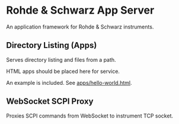 # Rohde & Schwarz App Server

An application framework for Rohde & Schwarz instruments.

## Directory Listing (Apps)

Serves directory listing and files from a path.

HTML apps should be placed here for service.

An example is included. See [apps/hello-world.html](apps/hello-world.html).

## WebSocket SCPI Proxy

Proxies SCPI commands from WebSocket to instrument TCP socket.
